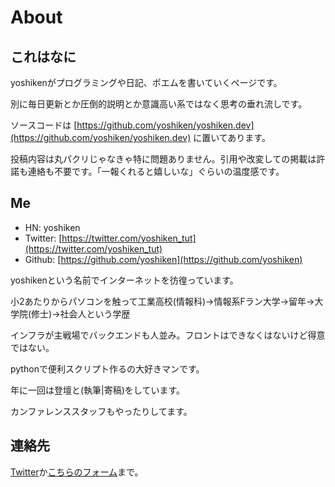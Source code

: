 # About

## これはなに

yoshikenがプログラミングや日記、ポエムを書いていくページです。

別に毎日更新とか圧倒的説明とか意識高い系ではなく思考の垂れ流しです。

ソースコードは [https://github.com/yoshiken/yoshiken.dev](https://github.com/yoshiken/yoshiken.dev) に置いてあります。

投稿内容は丸パクリじゃなきゃ特に問題ありません。引用や改変しての掲載は許諾も連絡も不要です。「一報くれると嬉しいな」ぐらいの温度感です。

## Me

- HN: yoshiken
- Twitter: [https://twitter.com/yoshiken_tut](https://twitter.com/yoshiken_tut)
- Github: [https://github.com/yoshiken](https://github.com/yoshiken)

yoshikenという名前でインターネットを彷徨っています。

小2あたりからパソコンを触って工業高校(情報科)→情報系Fラン大学→留年→大学院(修士)→社会人という学歴

インフラが主戦場でバックエンドも人並み。フロントはできなくはないけど得意ではない。

pythonで便利スクリプト作るの大好きマンです。

年に一回は登壇と(執筆|寄稿)をしています。

カンファレンススタッフもやったりしてます。

## 連絡先
[Twitter](https://twitter.com/yoshiken_tut)か[こちらのフォーム](https://forms.gle/HvXBKrz85BFaduCx8)まで。

